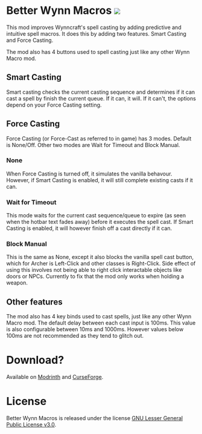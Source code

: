 # Better Wynn Macros [<img src="https://img.shields.io/github/license/Kirdow/BetterWynnMacros">](https://github.com/Kirdow/BetterWynnMacros/blob/master/LICENSE)
This mod improves Wynncraft's spell casting by adding predictive and intuitive spell macros. It does this by adding two features. Smart Casting and Force Casting.

The mod also has 4 buttons used to spell casting just like any other Wynn Macro mod.

## Smart Casting
Smart casting checks the current casting sequence and determines if it can cast a spell by finish the current queue. If it can, it will. If it can't, the options depend on your Force Casting setting.

## Force Casting
Force Casting (or Force-Cast as referred to in game) has 3 modes. Default is None/Off. Other two modes are Wait for Timeout and Block Manual.

### None
When Force Casting is turned off, it simulates the vanilla behavour. However, if Smart Casting is enabled, it will still complete existing casts if it can.

### Wait for Timeout
This mode waits for the current cast sequence/queue to expire (as seen when the hotbar text fades away) before it executes the spell cast. If Smart Casting is enabled, it will however finish off a cast directly if it can.

### Block Manual
This is the same as None, except it also blocks the vanilla spell cast button, which for Archer is Left-Click and other classes is Right-Click. Side effect of using this involves not being able to right click interactable objects like doors or NPCs. Currently to fix that the mod only works when holding a weapon.

## Other features
The mod also has 4 key binds used to cast spells, just like any other Wynn Macro mod. The default delay between each cast input is 100ms. This value is also configurable between 10ms and 1000ms. However values below 100ms are not recommended as they tend to glitch out.

# Download?
Available on [Modrinth](<https://modrinth.com/mod/better-wynn-macros>) and [CurseForge](<https://www.curseforge.com/minecraft/mc-mods/betterwynnmacros>).

# License
Better Wynn Macros is released under the license [GNU Lesser General Public License v3.0](https://github.com/Kirdow/BetterWynnMacros/blob/master/LICENSE).
